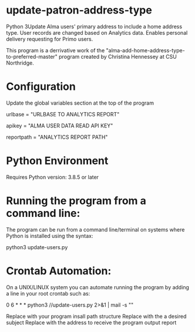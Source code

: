 # update-patron-address-type
Python 3Update Alma users' primary address to include a home address type. User records are changed based on Analytics data. Enables personal delivery requesting for Primo users. 

This program is a derrivative work of the "alma-add-home-address-type-to-preferred-master" program created by Christina Hennessey at CSU Northridge. 

# Configuration
Update the global variables section at the top of the program

urlbase = "URLBASE TO ANALYTICS REPORT"

apikey = "ALMA USER DATA READ API KEY"

reportpath = "ANALYTICS REPORT PATH"

# Python Environment
Requires Python version: 3.8.5 or later

# Running the program from a command line:
The program can be run from a command line/terminal on systems where Python is installed using the syntax:

python3 update-users.py

# Crontab Automation:
On a UNIX/LINUX system you can automate running the program by adding a line in your root crontab such as:

0 6 * * * python3 /<PROGRAM PATH>/update-users.py 2>&1 | mail -s "<EMAIL SUBJECT>" <EMAIL ADDRESS>
  
Replace <PROGRAM PATH> with your program insall path structure
Replace <EMAIL SUBJECT> with the a desired subject
Replace <EMAIL ADDRESS> with the address to receive the program output report
  



